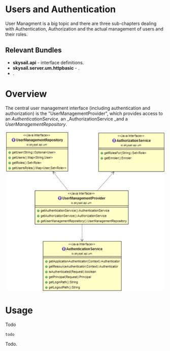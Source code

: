 # Users and Authentication

User Managment is a big topic and there are three sub-chapters dealing with Authentication, Authorization and the actual management of users and their roles.

## Relevant Bundles

* **skysail.api** - interface definitions.
* **skysail.server.um.httpbasic** - .
* .

# Overview

The central user management interface \(including authentication and authorization\) is the "UserManagementProvider", which provides access to an _AuthenticationService_, an _AuthorizationService _and a _UserManagementRepository_.

![](/assets/um.png)

# Usage

Todo

```
todo
```

Todo.

